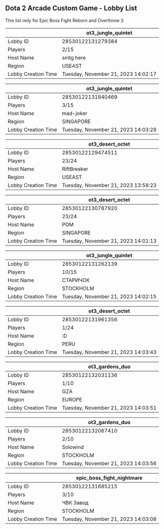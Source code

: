 ## Dota 2 Arcade Custom Game - Lobby List

This list only for Epic Boss Fight Reborn and Overthrow 3

|  | ot3_jungle_quintet |
| ------ | ------ |
| Lobby ID | 28530122131279384 |
| Players | 2/15 |
| Host Name | smtg here |
| Region | USEAST |
| Lobby Creation Time | Tuesday, November 21, 2023 14:02:17 |


|  | ot3_jungle_quintet |
| ------ | ------ |
| Lobby ID | 28530122131840469 |
| Players | 3/15 |
| Host Name | mad-joker |
| Region | SINGAPORE |
| Lobby Creation Time | Tuesday, November 21, 2023 14:03:28 |


|  | ot3_desert_octet |
| ------ | ------ |
| Lobby ID | 28530122129474511 |
| Players | 23/24 |
| Host Name | RiftBreaker |
| Region | USEAST |
| Lobby Creation Time | Tuesday, November 21, 2023 13:58:23 |


|  | ot3_desert_octet |
| ------ | ------ |
| Lobby ID | 28530122130787920 |
| Players | 23/24 |
| Host Name | POM |
| Region | SINGAPORE |
| Lobby Creation Time | Tuesday, November 21, 2023 14:01:13 |


|  | ot3_jungle_quintet |
| ------ | ------ |
| Lobby ID | 28530122131262139 |
| Players | 10/15 |
| Host Name | СТАРИЧОК |
| Region | STOCKHOLM |
| Lobby Creation Time | Tuesday, November 21, 2023 14:02:15 |


|  | ot3_desert_octet |
| ------ | ------ |
| Lobby ID | 28530122131961356 |
| Players | 1/24 |
| Host Name | :D |
| Region | PERU |
| Lobby Creation Time | Tuesday, November 21, 2023 14:03:43 |


|  | ot3_gardens_duo |
| ------ | ------ |
| Lobby ID | 28530122132031136 |
| Players | 1/10 |
| Host Name | GZA |
| Region | EUROPE |
| Lobby Creation Time | Tuesday, November 21, 2023 14:03:51 |


|  | ot3_gardens_duo |
| ------ | ------ |
| Lobby ID | 28530122132067410 |
| Players | 2/10 |
| Host Name | Solowind |
| Region | STOCKHOLM |
| Lobby Creation Time | Tuesday, November 21, 2023 14:03:56 |


|  | epic_boss_fight_nightmare |
| ------ | ------ |
| Lobby ID | 28530122131685215 |
| Players | 3/10 |
| Host Name | ЧВК Завод |
| Region | STOCKHOLM |
| Lobby Creation Time | Tuesday, November 21, 2023 14:03:08 |


